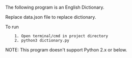 The following program is an English Dictionary.

Replace data.json file to replace dictionary.

To run

        1. Open terminal/cmd in project directory
        2. python3 dictionary.py

NOTE: This program doesn't support Python 2.x or below.

